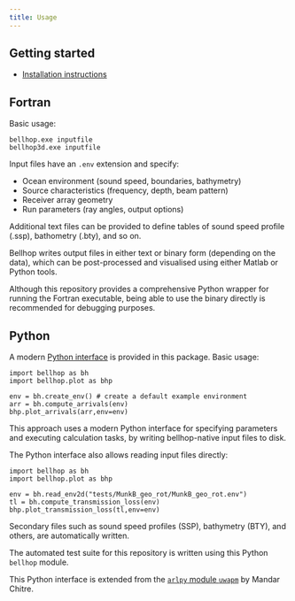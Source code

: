 ```yaml
---
title: Usage
---
```


## Getting started

* [Installation instructions](page/installation.html)

## Fortran

Basic usage:
```
bellhop.exe inputfile
bellhop3d.exe inputfile
```

Input files have an `.env` extension and specify:
- Ocean environment (sound speed, boundaries, bathymetry)
- Source characteristics (frequency, depth, beam pattern)
- Receiver array geometry
- Run parameters (ray angles, output options)

Additional text files can be provided to define tables of sound speed profile (.ssp), bathometry (.bty), and so on.

Bellhop writes output files in either text or binary form (depending on the data), which
can be post-processed and visualised using either Matlab or Python tools.

Although this repository provides a comprehensive Python wrapper for running the Fortran
executable, being able to use the binary directly is recommended for debugging purposes.

## Python

A modern [Python interface](media/python/index.html) is provided in this package. Basic usage:
```
import bellhop as bh
import bellhop.plot as bhp

env = bh.create_env() # create a default example environment
arr = bh.compute_arrivals(env)
bhp.plot_arrivals(arr,env=env)
```
This approach uses a modern Python interface for specifying parameters and executing calculation tasks, by writing bellhop-native input files to disk.

The Python interface also allows reading input files directly:
```
import bellhop as bh
import bellhop.plot as bhp

env = bh.read_env2d("tests/MunkB_geo_rot/MunkB_geo_rot.env")
tl = bh.compute_transmission_loss(env)
bhp.plot_transmission_loss(tl,env=env)
```
Secondary files such as sound speed profiles (SSP), bathymetry (BTY), and others, are
automatically written.

The automated test suite for this repository is written using this Python `bellhop` module.

This Python interface is extended from the [`arlpy` module `uwapm`](https://arlpy.readthedocs.io/en/latest/uwapm.html) by Mandar Chitre.

